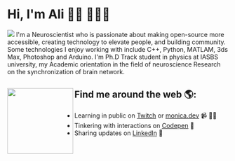 # Hi, I'm Ali 👋🏻 👨🏻‍💻

<img src="https://raw.githubusercontent.com/aliseif321/aliseif321/main/as-header-image.png">
I'm a Neuroscientist who is passionate about making open-source more accessible, creating technology to elevate people, and building community. Some technologies I enjoy working with include C++, Python, MATLAM, 3ds Max, Photoshop and Arduino. I'm Ph.D Track student in physics at IASBS university, my Academic orientation in the field of neuroscience Research on the synchronization of brain network.


## Find me around the web 🌎: <a href="https://github.com/aliseif321/aliseif321/blob/main/Gif/Twitter%20Logo%20Animation.gif"><img align="left" width="150" height="150" src="https://github.com/M0nica/M0nica/blob/main/octomonica/m0nica-octocat-rotating.gif?raw=true"></a>
- Learning in public on <a href="https://www.twitch.tv/blacktechdiva">Twitch</a> or <a href="https://www.monica.dev">monica.dev</a> 📹 ✍🏾
- Tinkering with interactions on <a href="https://codepen.io/m0nica"> Codepen</a> 🏓
- Sharing updates on <a href="https://www.linkedin.com/in/monicampowell/">LinkedIn</a> 💼
